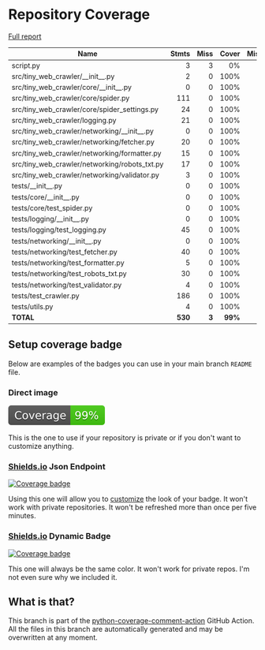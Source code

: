 # Repository Coverage

[Full report](https://htmlpreview.github.io/?https://github.com/Mews/tiny-web-crawler/blob/python-coverage-comment-action-data/htmlcov/index.html)

| Name                                              |    Stmts |     Miss |   Cover |   Missing |
|-------------------------------------------------- | -------: | -------: | ------: | --------: |
| script.py                                         |        3 |        3 |      0% |       1-4 |
| src/tiny\_web\_crawler/\_\_init\_\_.py            |        2 |        0 |    100% |           |
| src/tiny\_web\_crawler/core/\_\_init\_\_.py       |        0 |        0 |    100% |           |
| src/tiny\_web\_crawler/core/spider.py             |      111 |        0 |    100% |           |
| src/tiny\_web\_crawler/core/spider\_settings.py   |       24 |        0 |    100% |           |
| src/tiny\_web\_crawler/logging.py                 |       21 |        0 |    100% |           |
| src/tiny\_web\_crawler/networking/\_\_init\_\_.py |        0 |        0 |    100% |           |
| src/tiny\_web\_crawler/networking/fetcher.py      |       20 |        0 |    100% |           |
| src/tiny\_web\_crawler/networking/formatter.py    |       15 |        0 |    100% |           |
| src/tiny\_web\_crawler/networking/robots\_txt.py  |       17 |        0 |    100% |           |
| src/tiny\_web\_crawler/networking/validator.py    |        3 |        0 |    100% |           |
| tests/\_\_init\_\_.py                             |        0 |        0 |    100% |           |
| tests/core/\_\_init\_\_.py                        |        0 |        0 |    100% |           |
| tests/core/test\_spider.py                        |        0 |        0 |    100% |           |
| tests/logging/\_\_init\_\_.py                     |        0 |        0 |    100% |           |
| tests/logging/test\_logging.py                    |       45 |        0 |    100% |           |
| tests/networking/\_\_init\_\_.py                  |        0 |        0 |    100% |           |
| tests/networking/test\_fetcher.py                 |       40 |        0 |    100% |           |
| tests/networking/test\_formatter.py               |        5 |        0 |    100% |           |
| tests/networking/test\_robots\_txt.py             |       30 |        0 |    100% |           |
| tests/networking/test\_validator.py               |        4 |        0 |    100% |           |
| tests/test\_crawler.py                            |      186 |        0 |    100% |           |
| tests/utils.py                                    |        4 |        0 |    100% |           |
|                                         **TOTAL** |  **530** |    **3** | **99%** |           |


## Setup coverage badge

Below are examples of the badges you can use in your main branch `README` file.

### Direct image

[![Coverage badge](https://raw.githubusercontent.com/Mews/tiny-web-crawler/python-coverage-comment-action-data/badge.svg)](https://htmlpreview.github.io/?https://github.com/Mews/tiny-web-crawler/blob/python-coverage-comment-action-data/htmlcov/index.html)

This is the one to use if your repository is private or if you don't want to customize anything.

### [Shields.io](https://shields.io) Json Endpoint

[![Coverage badge](https://img.shields.io/endpoint?url=https://raw.githubusercontent.com/Mews/tiny-web-crawler/python-coverage-comment-action-data/endpoint.json)](https://htmlpreview.github.io/?https://github.com/Mews/tiny-web-crawler/blob/python-coverage-comment-action-data/htmlcov/index.html)

Using this one will allow you to [customize](https://shields.io/endpoint) the look of your badge.
It won't work with private repositories. It won't be refreshed more than once per five minutes.

### [Shields.io](https://shields.io) Dynamic Badge

[![Coverage badge](https://img.shields.io/badge/dynamic/json?color=brightgreen&label=coverage&query=%24.message&url=https%3A%2F%2Fraw.githubusercontent.com%2FMews%2Ftiny-web-crawler%2Fpython-coverage-comment-action-data%2Fendpoint.json)](https://htmlpreview.github.io/?https://github.com/Mews/tiny-web-crawler/blob/python-coverage-comment-action-data/htmlcov/index.html)

This one will always be the same color. It won't work for private repos. I'm not even sure why we included it.

## What is that?

This branch is part of the
[python-coverage-comment-action](https://github.com/marketplace/actions/python-coverage-comment)
GitHub Action. All the files in this branch are automatically generated and may be
overwritten at any moment.